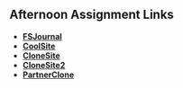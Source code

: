 ## Afternoon Assignment Links

* **[FSJournal](https://github.com/Previterror/fs-journal)**
* **[CoolSite](https://github.com/Previterror/coolsite)**
* **[CloneSite](https://github.com/Previterror/clonesite)**
* **[CloneSite2](https://github.com/Previterror/clonesite2)**
* **[PartnerClone](https://github.com/Previterror/partnerclone)**
